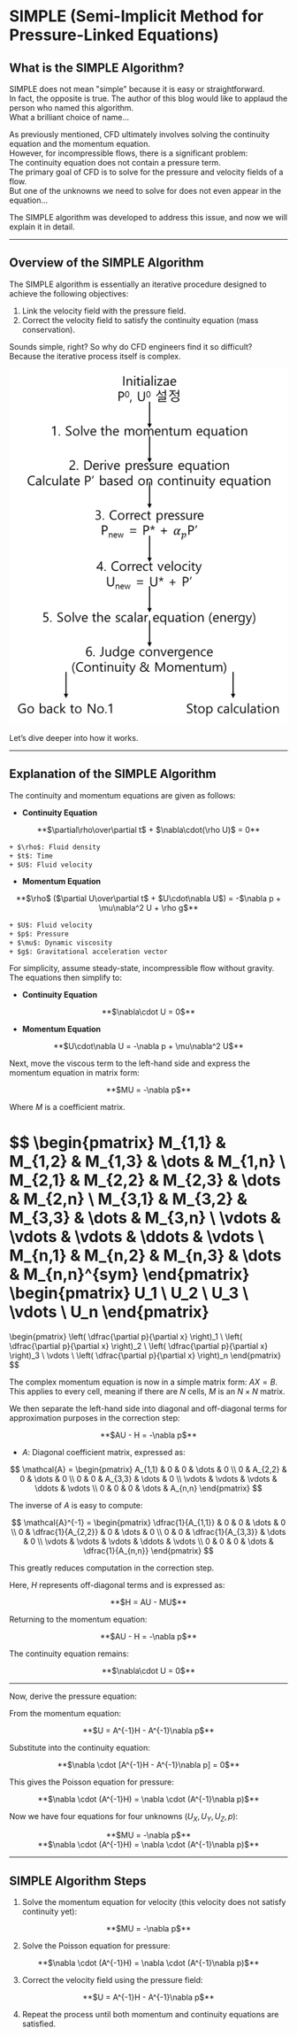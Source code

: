 # SIMPLE (Semi-Implicit Method for Pressure-Linked Equations)

## What is the SIMPLE Algorithm?

SIMPLE does not mean "simple" because it is easy or straightforward.  
In fact, the opposite is true. The author of this blog would like to applaud the person who named this algorithm.  
What a brilliant choice of name...  

As previously mentioned, CFD ultimately involves solving the continuity equation and the momentum equation.  
However, for incompressible flows, there is a significant problem:  
The continuity equation does not contain a pressure term.  
The primary goal of CFD is to solve for the pressure and velocity fields of a flow.  
But one of the unknowns we need to solve for does not even appear in the equation...  

The SIMPLE algorithm was developed to address this issue, and now we will explain it in detail.  

---

## Overview of the SIMPLE Algorithm

The SIMPLE algorithm is essentially an iterative procedure designed to achieve the following objectives:

1. Link the velocity field with the pressure field.
2. Correct the velocity field to satisfy the continuity equation (mass conservation).

Sounds simple, right? So why do CFD engineers find it so difficult?  
Because the iterative process itself is complex.  

![SIMPLE Algorithm](../image/SIMPLE.png)

Let’s dive deeper into how it works.

---

## Explanation of the SIMPLE Algorithm

The continuity and momentum equations are given as follows:

* **Continuity Equation**  
<center>**$\partial\rho\over\partial t$ + $\nabla\cdot(\rho U)$ = 0**</center>

    + $\rho$: Fluid density  
    + $t$: Time  
    + $U$: Fluid velocity  

* **Momentum Equation**  
<center>**$\rho$ ($\partial U\over\partial t$ + $U\cdot\nabla U$) = -$\nabla p + \mu\nabla^2 U + \rho g$**</center>

    + $U$: Fluid velocity  
    + $p$: Pressure  
    + $\mu$: Dynamic viscosity  
    + $g$: Gravitational acceleration vector  

For simplicity, assume steady-state, incompressible flow without gravity.  
The equations then simplify to:

* **Continuity Equation**  
<center>**$\nabla\cdot U = 0$**</center>

* **Momentum Equation**  
<center>**$U\cdot\nabla U = -\nabla p + \mu\nabla^2 U$**</center>

Next, move the viscous term to the left-hand side and express the momentum equation in matrix form:

<center>**$MU = -\nabla p$**</center>  

Where $M$ is a coefficient matrix.

$$
\begin{pmatrix}
M_{1,1} & M_{1,2} & M_{1,3} & \dots  & M_{1,n} \\
M_{2,1} & M_{2,2} & M_{2,3} & \dots  & M_{2,n} \\
M_{3,1} & M_{3,2} & M_{3,3} & \dots  & M_{3,n} \\
\vdots  & \vdots  & \vdots  & \ddots & \vdots  \\
M_{n,1} & M_{n,2} & M_{n,3} & \dots  & M_{n,n}^{sym}
\end{pmatrix}
\begin{pmatrix}
U_1 \\
U_2 \\
U_3 \\
\vdots \\
U_n
\end{pmatrix}
=
\begin{pmatrix}
\left( \dfrac{\partial p}{\partial x} \right)_1 \\
\left( \dfrac{\partial p}{\partial x} \right)_2 \\
\left( \dfrac{\partial p}{\partial x} \right)_3 \\
\vdots \\
\left( \dfrac{\partial p}{\partial x} \right)_n
\end{pmatrix}
$$

The complex momentum equation is now in a simple matrix form: $AX = B$.  
This applies to every cell, meaning if there are $N$ cells, $M$ is an $N \times N$ matrix.  

We then separate the left-hand side into diagonal and off-diagonal terms for approximation purposes in the correction step:

<center>**$AU - H = -\nabla p$**</center>

+ $A$: Diagonal coefficient matrix, expressed as:

$$
\mathcal{A} =
\begin{pmatrix}
A_{1,1} & 0       & 0       & \dots  & 0 \\
0       & A_{2,2} & 0       & \dots  & 0 \\
0       & 0       & A_{3,3} & \dots  & 0 \\
\vdots  & \vdots  & \vdots  & \ddots & \vdots \\
0       & 0       & 0       & \dots  & A_{n,n}
\end{pmatrix}
$$

The inverse of $A$ is easy to compute:

$$
\mathcal{A}^{-1} =
\begin{pmatrix}
\dfrac{1}{A_{1,1}} & 0 & 0 & \dots & 0 \\
0 & \dfrac{1}{A_{2,2}} & 0 & \dots & 0 \\
0 & 0 & \dfrac{1}{A_{3,3}} & \dots & 0 \\
\vdots & \vdots & \vdots & \ddots & \vdots \\
0 & 0 & 0 & \dots & \dfrac{1}{A_{n,n}}
\end{pmatrix}
$$

This greatly reduces computation in the correction step.

Here, $H$ represents off-diagonal terms and is expressed as:

<center>**$H = AU - MU$**</center>

Returning to the momentum equation:

<center>**$AU - H = -\nabla p$**</center>

The continuity equation remains:

<center>**$\nabla\cdot U = 0$**</center>

---

Now, derive the pressure equation:

From the momentum equation:

<center>**$U = A^{-1}H - A^{-1}\nabla p$**</center>

Substitute into the continuity equation:

<center>**$\nabla \cdot [A^{-1}H - A^{-1}\nabla p] = 0$**</center>

This gives the Poisson equation for pressure:

<center>**$\nabla \cdot (A^{-1}H) = \nabla \cdot (A^{-1}\nabla p)$**</center>

Now we have four equations for four unknowns ($U_X, U_Y, U_Z, p$):

<center>**$MU = -\nabla p$**</center>  
<center>**$\nabla \cdot (A^{-1}H) = \nabla \cdot (A^{-1}\nabla p)$**</center>

---

## SIMPLE Algorithm Steps

1. Solve the momentum equation for velocity (this velocity does not satisfy continuity yet):  
<center>**$MU = -\nabla p$**</center>

2. Solve the Poisson equation for pressure:  
<center>**$\nabla \cdot (A^{-1}H) = \nabla \cdot (A^{-1}\nabla p)$**</center>

3. Correct the velocity field using the pressure field:  
<center>**$U = A^{-1}H - A^{-1}\nabla p$**</center>

4. Repeat the process until both momentum and continuity equations are satisfied.